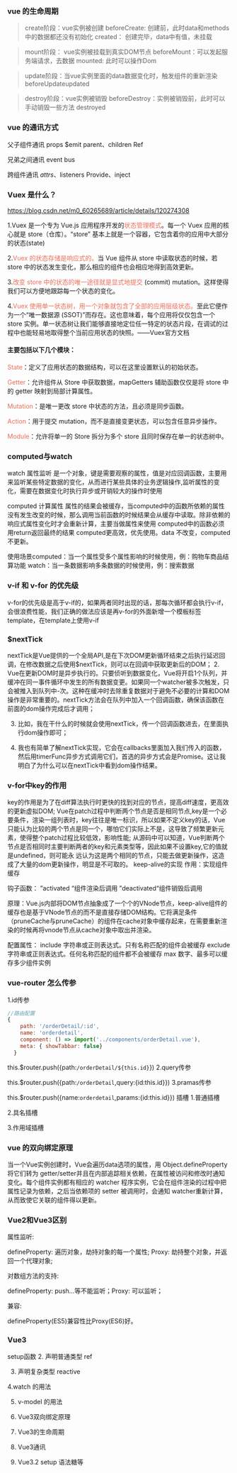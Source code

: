 ### vue 的生命周期
>create阶段：vue实例被创建 beforeCreate: 创建前，此时data和methods中的数据都还没有初始化 created： 创建完毕，data中有值，未挂载

>mount阶段： vue实例被挂载到真实DOM节点 beforeMount：可以发起服务端请求，去数据 mounted: 此时可以操作Dom

>update阶段：当vue实例里面的data数据变化时，触发组件的重新渲染 beforeUpdateupdated

>destroy阶段：vue实例被销毁 beforeDestroy：实例被销毁前，此时可以手动销毁一些方法 destroyed

### vue 的通讯方式
父子组件通讯 props $emit parent、children Ref

兄弟之间通讯 event bus

跨组件通讯 $attrs、$listeners Provide、inject

### Vuex 是什么？
https://blog.csdn.net/m0_60265689/article/details/120274308

1.Vuex 是一个专为 Vue.js 应用程序开发的<font color='#ea6f5a'>状态管理模式</font>。每一个 Vuex 应用的核心就是 store（仓库）。“store” 基本上就是一个容器，它包含着你的应用中大部分的状态(state)

2.<font color='#ea6f5a'>Vuex 的状态存储是响应式的。</font>当 Vue 组件从 store 中读取状态的时候，若 store 中的状态发生变化，那么相应的组件也会相应地得到高效更新。

3.<font color='#ea6f5a'>改变 store 中的状态的唯一途径就是显式地提交</font> (commit) mutation。这样使得我们可以方便地跟踪每一个状态的变化。

4.<font color='#ea6f5a'>Vuex 使用单一状态树，用一个对象就包含了全部的应用层级状态。</font>至此它便作为一个“唯一数据源 (SSOT)”而存在。这也意味着，每个应用将仅仅包含一个 store 实例。单一状态树让我们能够直接地定位任一特定的状态片段，在调试的过程中也能轻易地取得整个当前应用状态的快照。——Vuex官方文档

#### 主要包括以下几个模块：

<font color='#ea6f5a'>State</font>：定义了应用状态的数据结构，可以在这里设置默认的初始状态。

<font color='#ea6f5a'>Getter</font>：允许组件从 Store 中获取数据，mapGetters 辅助函数仅仅是将 store 中的 getter 映射到局部计算属性。

<font color='#ea6f5a'>Mutation</font>：是唯一更改 store 中状态的方法，且必须是同步函数。

<font color='#ea6f5a'>Action</font>：用于提交 mutation，而不是直接变更状态，可以包含任意异步操作。

<font color='#ea6f5a'>Module</font>：允许将单一的 Store 拆分为多个 store 且同时保存在单一的状态树中。
### computed与watch

watch 属性监听 是一个对象，键是需要观察的属性，值是对应回调函数，主要用来监听某些特定数据的变化，从而进行某些具体的业务逻辑操作,监听属性的变化，需要在数据变化时执行异步或开销较大的操作时使用

computed 计算属性 属性的结果会被缓存，当computed中的函数所依赖的属性没有发生改变的时候，那么调用当前函数的时候结果会从缓存中读取。除非依赖的响应式属性变化时才会重新计算，主要当做属性来使用 computed中的函数必须用return返回最终的结果 computed更高效，优先使用。data 不改变，computed 不更新。

使用场景computed：当一个属性受多个属性影响的时候使用，例：购物车商品结算功能 watch：当一条数据影响多条数据的时候使用，例：搜索数据

### v-if 和 v-for 的优先级
v-for的优先级是高于v-if的，如果两者同时出现的话，那每次循环都会执行v-if，会很浪费性能，我们正确的做法应该是再v-for的外面新增一个模板标签template，在template上使用v-if

### $nextTick
nextTick是Vue提供的一个全局API,是在下次DOM更新循环结束之后执行延迟回调，在修改数据之后使用$nextTick，则可以在回调中获取更新后的DOM；
2. Vue在更新DOM时是异步执行的。只要侦听到数据变化，Vue将开启1个队列，并缓冲在同一事件循环中发生的所有数据变更。如果同一个watcher被多次触发，只会被推入到队列中-次。这种在缓冲时去除重复数据对于避免不必要的计算和DOM操作是非常重要的。nextTick方法会在队列中加入一个回调函数，确保该函数在前面的dom操作完成后才调用；

3. 比如，我在干什么的时候就会使用nextTick，传一个回调函数进去，在里面执行dom操作即可；

4. 我也有简单了解nextTick实现，它会在callbacks里面加入我们传入的函数，然后用timerFunc异步方式调用它们，首选的异步方式会是Promise。这让我明白了为什么可以在nextTick中看到dom操作结果。

### v-for中key的作用
key的作用是为了在diff算法执行时更快的找到对应的节点，提高diff速度，更高效的更新虚拟DOM;
Vue在patch过程中判断两个节点是否是相同节点,key是一个必要条件，渲染一组列表时，key往往是唯一标识，所以如果不定义key的话，Vue只能认为比较的两个节点是同一个，哪怕它们实际上不是，这导致了频繁更新元素，使得整个patch过程比较低效，影响性能;
从源码中可以知道，Vue判断两个节点是否相同时主要判断两者的key和元素类型等，因此如果不设置key,它的值就是undefined，则可能永 远认为这是两个相同的节点，只能去做更新操作，这造成了大量的dom更新操作，明显是不可取的。
keep-alive的实现
作用：实现组件缓存

钩子函数： ”activated “组件渲染后调用 ”deactivated“组件销毁后调用

原理：Vue.js内部将DOM节点抽象成了一个个的VNode节点，keep-alive组件的缓存也是基于VNode节点的而不是直接存储DOM结构。它将满足条件（pruneCache与pruneCache）的组件在cache对象中缓存起来，在需要重新渲染的时候再将vnode节点从cache对象中取出并渲染。

配置属性： include 字符串或正则表达式。只有名称匹配的组件会被缓存 exclude 字符串或正则表达式。任何名称匹配的组件都不会被缓存 max 数字、最多可以缓存多少组件实例

### vue-router 怎么传参
1.id传参
```js
//路由配置
{
    path: '/orderDetail/:id',
    name: 'orderdetail',
    component: () => import('../components/orderDetail.vue'),
    meta: { showTabbar: false}
  }
```
this.$router.push({path:`/orderDetail/${this.id}`})
2.query传参

this.$router.push({path:`/orderDetail`,query:{id:this.id}})
3.pramas传参

this.$router.push({name:`orderdetail`,params:{id:this.id}})
插槽
1.普通插槽

2.具名插槽

3.作用域插槽

### vue 的双向绑定原理
当一个Vue实例创建时，Vue会遍历data选项的属性，用 Object.defineProperty 将它们转为 getter/setter并且在内部追踪相关依赖，在属性被访问和修改时通知变化。每个组件实例都有相应的 watcher 程序实例，它会在组件渲染的过程中把属性记录为依赖，之后当依赖项的 setter 被调用时，会通知 watcher重新计算，从而致使它关联的组件得以更新。

### Vue2和Vue3区别
属性监听:

defineProperty: 遍历对象，劫持对象的每一个属性; Proxy: 劫持整个对象，并返回一个代理对象;

对数组方法的支持:

defineProperty: push...等不能监听；Proxy: 可以监听；

兼容:

defineProperty(ES5)兼容性比Proxy(ES6)好。

### Vue3
setup函数
2. 声明普通类型 ref

3. 声明复杂类型 reactive

4.watch 的用法

5. v-model 的用法

6. Vue3双向绑定原理

7. Vue3的生命周期

8. Vue3通讯

9. Vue3.2 setup 语法糖等